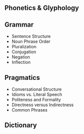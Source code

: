 ## Phonetics & Glyphology

## Grammar

- Sentence Structure
- Noun Phrase Order
- Pluralization
- Conjugation
- Negation
- Inflection


## Pragmatics

- Conversational Structure
- Idioms vs. Literal Speech
- Politeness and Formality
- Directness versus Indirectness
- Common Phrases

## Dictionary

